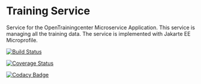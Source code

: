 # Training Service

Service for the OpenTrainingcenter Microservice Application. This service is managing all the training data. The service is implemented with Jakarte EE Microprofile.

[![Build Status](https://api.travis-ci.org/saschaiseli/otc_trainingservice.png)](https://travis-ci.org/saschaiseli/otc_trainingservice)

[![Coverage Status](https://coveralls.io/repos/github/saschaiseli/otc_trainingservice/badge.svg?branch=develop)](https://coveralls.io/github/saschaiseli/otc_trainingservice?branch=develop)

[![Codacy Badge](https://api.codacy.com/project/badge/Grade/561c0ea73d4d473d8b7ce9aa5655a7a4)](https://app.codacy.com/app/saschaiseli/otc_trainingservice?utm_source=github.com&utm_medium=referral&utm_content=saschaiseli/otc_trainingservice&utm_campaign=Badge_Grade_Dashboard)